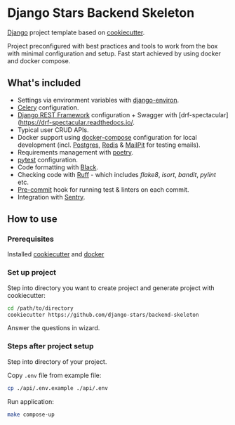 # Django Stars Backend Skeleton

[Django](https://www.djangoproject.com/) project template based on [cookiecutter](https://cookiecutter.readthedocs.io/).

Project preconfigured with best practices and tools to work from the box with minimal configuration and setup. 
Fast start achieved by using docker and docker compose.

## What's included

* Settings via environment variables with [django-environ](https://django-environ.readthedocs.io/).
* [Celery](http://www.celeryproject.org/) configuration.
* [Django REST Framework](https://www.django-rest-framework.org/) configuration + Swagger with [drf-spectacular](https://drf-spectacular.readthedocs.io/.
* Typical user CRUD APIs.
* Docker support using [docker-compose](https://docs.docker.com/compose/) configuration for local development (incl. [Postgres](https://www.postgresql.org/), [Redis](https://redis.io/) & [MailPit](https://github.com/axllent/mailpit) for testing emails).
* Requirements management with [poetry](https://python-poetry.org/).
* [pytest](https://docs.pytest.org/) configuration.
* Code formatting with [Black](https://black.readthedocs.io/).
* Checking code with [Ruff](https://beta.ruff.rs/docs/) - which includes _flake8_, _isort_, _bandit_, _pylint_ etc.
* [Pre-commit](https://pre-commit.com/) hook for running test & linters on each commit.
* Integration with [Sentry](https://sentry.io/).

## How to use

### Prerequisites
Installed [cookiecutter](https://cookiecutter.readthedocs.io/en/stable/installation.html) and [docker](https://docs.docker.com/engine/install/)

### Set up project
Step into directory you want to create project and generate project with cookiecutter:

```bash
cd /path/to/directory
cookiecutter https://github.com/django-stars/backend-skeleton
```
Answer the questions in wizard.

### Steps after project setup

Step into directory of your project.

Copy `.env` file from example file:

```bash
cp ./api/.env.example ./api/.env
```

Run application:

```bash
make compose-up
```
